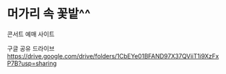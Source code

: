 # 머가리 속 꽃밭^^
콘서트 예매 사이트 

구글 공유 드라이브
https://drive.google.com/drive/folders/1CbEYe01BFAND97X37QViiT1i9XzFxP7B?usp=sharing
